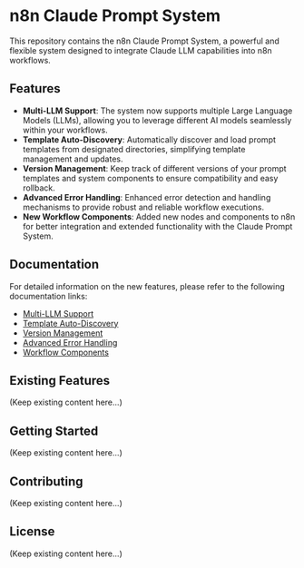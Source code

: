 # n8n Claude Prompt System

This repository contains the n8n Claude Prompt System, a powerful and flexible system designed to integrate Claude LLM capabilities into n8n workflows.

## Features

- **Multi-LLM Support**: The system now supports multiple Large Language Models (LLMs), allowing you to leverage different AI models seamlessly within your workflows.
- **Template Auto-Discovery**: Automatically discover and load prompt templates from designated directories, simplifying template management and updates.
- **Version Management**: Keep track of different versions of your prompt templates and system components to ensure compatibility and easy rollback.
- **Advanced Error Handling**: Enhanced error detection and handling mechanisms to provide robust and reliable workflow executions.
- **New Workflow Components**: Added new nodes and components to n8n for better integration and extended functionality with the Claude Prompt System.

## Documentation

For detailed information on the new features, please refer to the following documentation links:

- [Multi-LLM Support](docs/multi-llm-support.md)
- [Template Auto-Discovery](docs/template-auto-discovery.md)
- [Version Management](docs/version-management.md)
- [Advanced Error Handling](docs/advanced-error-handling.md)
- [Workflow Components](docs/workflow-components.md)

## Existing Features

(Keep existing content here...)

## Getting Started

(Keep existing content here...)

## Contributing

(Keep existing content here...)

## License

(Keep existing content here...)
